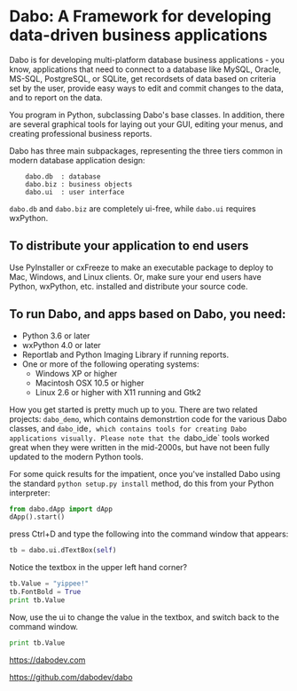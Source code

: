 Dabo: A Framework for developing data-driven business applications
==================================================================

Dabo is for developing multi-platform database business applications - you
know, applications that need to connect to a database like MySQL, Oracle,
MS-SQL, PostgreSQL, or SQLite, get recordsets of data based on criteria set by
the user, provide easy ways to edit and commit changes to the data, and to
report on the data.

You program in Python, subclassing Dabo's base classes. In addition, there are
several graphical tools for laying out your GUI, editing your menus, and
creating professional business reports. 

Dabo has three main subpackages, representing the three tiers common in modern
database application design:
```
	dabo.db  : database
	dabo.biz : business objects
	dabo.ui  : user interface
```
```dabo.db``` and ```dabo.biz``` are completely ui-free, while ```dabo.ui```
requires wxPython.

To distribute your application to end users
-------------------------------------------
Use PyInstaller or cxFreeze to make an executable package to deploy to Mac,
Windows, and Linux clients. Or, make sure your end users have Python, wxPython,
etc. installed and distribute your source code.

To run Dabo, and apps based on Dabo, you need:
----------------------------------------------
 * Python 3.6 or later
 * wxPython 4.0 or later
 * Reportlab and Python Imaging Library if running reports.
 * One or more of the following operating systems:
   * Windows XP or higher
   * Macintosh OSX 10.5 or higher
   * Linux 2.6 or higher with X11 running and Gtk2

How you get started is pretty much up to you. There are two related projects: `dabo_demo`, which
contains demonstrtion code for the various Dabo classes, and `dabo_`ide`, which contains tools for
creating Dabo applications visually. Please note that the `dabo_ide` tools worked great when they
were written in the mid-2000s, but have not been fully updated to the modern Python tools.

For some quick results for the impatient, once you've installed Dabo using the
standard ```python setup.py install``` method, do this from your Python
interpreter:

```python
from dabo.dApp import dApp
dApp().start()
```

press Ctrl+D and type the following into the command window that appears:

```python
tb = dabo.ui.dTextBox(self)
```

Notice the textbox in the upper left hand corner?
```python
tb.Value = "yippee!"
tb.FontBold = True
print tb.Value
```

Now, use the ui to change the value in the textbox, and switch back to
the command window.
```python
print tb.Value
```

https://dabodev.com

https://github.com/dabodev/dabo
